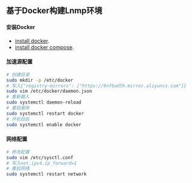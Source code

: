 ## 基于Docker构建Lnmp环境

#### 安装Docker 

- [install docker](https://docs.docker.com/install/linux/docker-ce/centos).
- [install docker compose](https://docs.docker.com/compose/install).

#### 加速源配置

```bash
# 创建目录
sudo mkdir -p /etc/docker
# 写入{"registry-mirrors": ["https://9nf6ad5h.mirror.aliyuncs.com"]}
sudo vim /etc/docker/daemon.json
# 重新载入
sudo systemctl daemon-reload
# 重启服务
sudo systemctl restart docker
# 开机自启
sudo systemctl enable docker
```

#### 网络配置
```bash
# 修改配置
sudo vim /etc/sysctl.conf
# 写入net.ipv4.ip_forward=1
# 重启网络
sudo systemctl restart network
```
